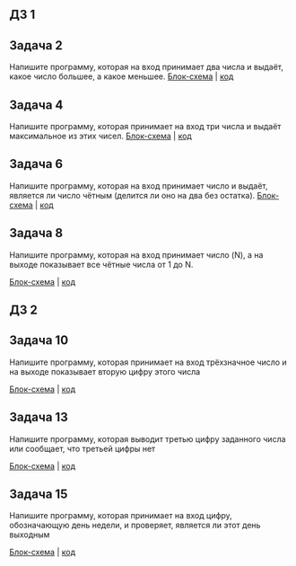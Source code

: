 ## ДЗ 1

## Задача 2

Напишите программу, которая на вход принимает два числа и выдаёт, какое число большее, а какое меньшее.
[Блок-схема](HW1/Homework2/diag.drawio.png) | [код](HW1/Homework2/Program.cs)

## Задача 4

Напишите программу, которая принимает на вход три числа и выдаёт максимальное из этих чисел.
[Блок-схема](HW1/Homework4/diag.drawio.png) | [код](HW1/Homework4/Program.cs)

## Задача 6

Напишите программу, которая на вход принимает число и выдаёт, является ли число чётным (делится ли оно на два без остатка).
[Блок-схема](HW1/Homework6/diag.drawio.png) | [код](HW1/Homework6/Program.cs)

## Задача 8

 Напишите программу, которая на вход принимает число (N), а на выходе показывает все чётные числа от 1 до N.

 [Блок-схема](HW1/Homework8/diag.drawio.png) | [код](HW1/Homework8/Program.cs)

 ## ДЗ 2
 
 ## Задача 10

 Напишите программу, которая принимает на 
 вход трёхзначное число и на выходе показывает вторую цифру этого числа

 [Блок-схема](HW2/Homework10/diag.drawio.png) | [код](HW2/Homework10/Program.cs)

 ## Задача 13

 Напишите программу, которая выводит третью цифру заданного числа или 
 сообщает, что третьей цифры нет

 [Блок-схема](HW2/Homework13/diag.drawio.png) | [код](HW2/Homework13/Program.cs)

 ## Задача 15

 Напишите программу, которая принимает на вход цифру, 
 обозначающую день недели, и проверяет, является ли этот день выходным

 [Блок-схема](HW2/Homework15/diag.drawio.png) | [код](HW2/Homework15/Program.cs)


 